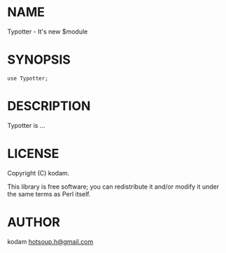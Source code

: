 # NAME

Typotter - It's new $module

# SYNOPSIS

    use Typotter;

# DESCRIPTION

Typotter is ...

# LICENSE

Copyright (C) kodam.

This library is free software; you can redistribute it and/or modify
it under the same terms as Perl itself.

# AUTHOR

kodam <hotsoup.h@gmail.com>

